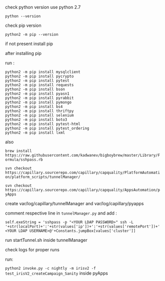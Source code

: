 check python version
use python 2.7

`python --version`

check pip version

`python2 -m pip --version`

if not present install pip 

after installing pip 

run :

```
python2 -m pip install mysqlclient
python2 -m pip install pycrypto
python2 -m pip install pytest
python2 -m pip install requests
python2 -m pip install bson
python2 -m pip install pyasn1
python2 -m pip install pyrabbit
python2 -m pip install pymongo
python2 -m pip install bs4
python2 -m pip install thriftpy
python2 -m pip install selenium
python2 -m pip install boto3
python2 -m pip install pytest-html
python2 -m pip install pytest_ordering
python2 -m pip install lxml
```

also 

`brew install https://raw.githubusercontent.com/kadwanev/bigboybrew/master/Library/Formula/sshpass.rb`

`svn checkout https://capillary.sourcerepo.com/capillary/capquality/PlatformAutomation/platform_scripts/tunnelManager/`

`svn checkout https://capillary.sourcerepo.com/capillary/capquality/AppsAutomation/pyApps`

create var/log/capillary/tunnelManager and var/log/capillary/pyapps

comment respective line in `tunnelManager.py` and add :

`self.exeString = 'sshpass -p "<YOUR LDAP PASSWORD>" ssh -L '+str(localPort)+':'+str(values['ip'])+':'+str(values['remotePort'])+' <YOUR LDAP USERNAME>@'+Constants.jumpBox[values['cluster']]`

run startTunnel.sh inside tunnelManager

check logs for proper runs

run:

`python2 invoke.py -c nightly -m irisv2 -f test_irisV2_createCampaign_Sanity` inside pyApps
